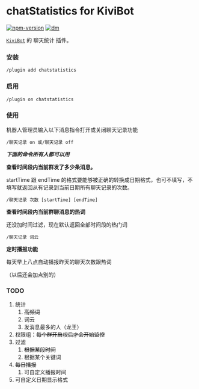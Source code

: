# chatStatistics for KiviBot

[![npm-version](https://img.shields.io/npm/v/kivibot-plugin-chatstatistics?color=527dec&label=kivibot-plugin-chatstatistics&style=flat-square)](https://npm.im/kivibot-plugin-chatstatistics)
[![dm](https://shields.io/npm/dm/kivibot-plugin-chatstatistics?style=flat-square)](https://npm.im/kivibot-plugin-chatstatistics)

[`KiviBot`](https://beta.kivibot.com) 的 聊天统计 插件。

### 安装

```
/plugin add chatstatistics
```

### 启用

```
/plugin on chatstatistics
```

### 使用

机器人管理员输入以下消息指令打开或关闭聊天记录功能

```
/聊天记录 on 或/聊天记录 off
```

**_下面的命令所有人都可以用_**

**查看时间段内当前群发了多少条消息。**

startTime 跟 endTime 的格式要能够被正确的转换成日期格式，也可不填写，不填写就返回从有记录到当前日期所有聊天记录的次数。

```
/聊天记录 次数 [startTime] [endTime]
```

**查看时间段内当前群聊消息的热词**

还没加时间过滤，现在默认返回全部时间段的热门词

```
/聊天记录 词云
```

**定时播报功能**

每天早上八点自动播报昨天的聊天次数跟热词

（以后还会加点别的）

### TODO

1. 统计
    1. ~~高频词~~
    2. 词云
    3. 发消息最多的人（龙王）
2. 权限组：~~每个群开启权后才会开始监控~~
3. 过滤
    1. ~~根据某段时间~~
    2. 根据某个关键词
4. ~~每日播报~~
    1. 可自定义播报时间
5. 可自定义日期显示格式

